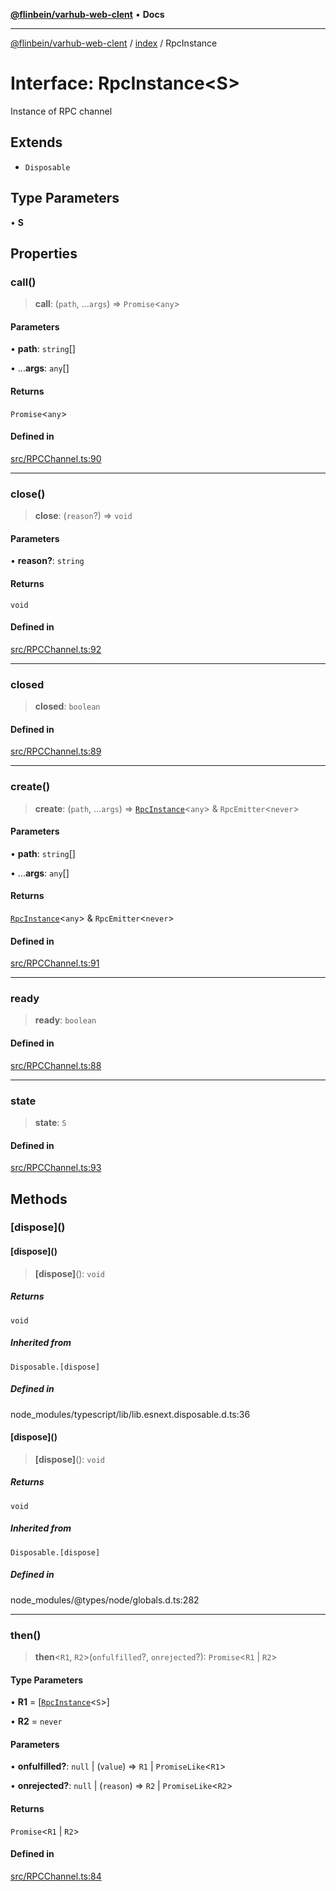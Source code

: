[**@flinbein/varhub-web-clent**](../../README.md) • **Docs**

***

[@flinbein/varhub-web-clent](../../modules.md) / [index](../README.md) / RpcInstance

# Interface: RpcInstance\<S\>

Instance of RPC channel

## Extends

- `Disposable`

## Type Parameters

• **S**

## Properties

### call()

> **call**: (`path`, ...`args`) => `Promise`\<`any`\>

#### Parameters

• **path**: `string`[]

• ...**args**: `any`[]

#### Returns

`Promise`\<`any`\>

#### Defined in

[src/RPCChannel.ts:90](https://github.com/flinbein/varhub-web-client/blob/aa44d85b8fc9ef58d47827a2d69f4ed0b37f6112/src/RPCChannel.ts#L90)

***

### close()

> **close**: (`reason`?) => `void`

#### Parameters

• **reason?**: `string`

#### Returns

`void`

#### Defined in

[src/RPCChannel.ts:92](https://github.com/flinbein/varhub-web-client/blob/aa44d85b8fc9ef58d47827a2d69f4ed0b37f6112/src/RPCChannel.ts#L92)

***

### closed

> **closed**: `boolean`

#### Defined in

[src/RPCChannel.ts:89](https://github.com/flinbein/varhub-web-client/blob/aa44d85b8fc9ef58d47827a2d69f4ed0b37f6112/src/RPCChannel.ts#L89)

***

### create()

> **create**: (`path`, ...`args`) => [`RpcInstance`](RpcInstance.md)\<`any`\> & `RpcEmitter`\<`never`\>

#### Parameters

• **path**: `string`[]

• ...**args**: `any`[]

#### Returns

[`RpcInstance`](RpcInstance.md)\<`any`\> & `RpcEmitter`\<`never`\>

#### Defined in

[src/RPCChannel.ts:91](https://github.com/flinbein/varhub-web-client/blob/aa44d85b8fc9ef58d47827a2d69f4ed0b37f6112/src/RPCChannel.ts#L91)

***

### ready

> **ready**: `boolean`

#### Defined in

[src/RPCChannel.ts:88](https://github.com/flinbein/varhub-web-client/blob/aa44d85b8fc9ef58d47827a2d69f4ed0b37f6112/src/RPCChannel.ts#L88)

***

### state

> **state**: `S`

#### Defined in

[src/RPCChannel.ts:93](https://github.com/flinbein/varhub-web-client/blob/aa44d85b8fc9ef58d47827a2d69f4ed0b37f6112/src/RPCChannel.ts#L93)

## Methods

### \[dispose\]()

#### \[dispose\]()

> **\[dispose\]**(): `void`

##### Returns

`void`

##### Inherited from

`Disposable.[dispose]`

##### Defined in

node\_modules/typescript/lib/lib.esnext.disposable.d.ts:36

#### \[dispose\]()

> **\[dispose\]**(): `void`

##### Returns

`void`

##### Inherited from

`Disposable.[dispose]`

##### Defined in

node\_modules/@types/node/globals.d.ts:282

***

### then()

> **then**\<`R1`, `R2`\>(`onfulfilled`?, `onrejected`?): `Promise`\<`R1` \| `R2`\>

#### Type Parameters

• **R1** = [[`RpcInstance`](RpcInstance.md)\<`S`\>]

• **R2** = `never`

#### Parameters

• **onfulfilled?**: `null` \| (`value`) => `R1` \| `PromiseLike`\<`R1`\>

• **onrejected?**: `null` \| (`reason`) => `R2` \| `PromiseLike`\<`R2`\>

#### Returns

`Promise`\<`R1` \| `R2`\>

#### Defined in

[src/RPCChannel.ts:84](https://github.com/flinbein/varhub-web-client/blob/aa44d85b8fc9ef58d47827a2d69f4ed0b37f6112/src/RPCChannel.ts#L84)

